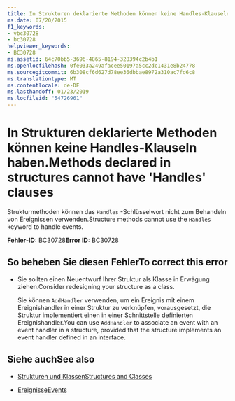```yaml
---
title: In Strukturen deklarierte Methoden können keine Handles-Klauseln haben.
ms.date: 07/20/2015
f1_keywords:
- vbc30728
- bc30728
helpviewer_keywords:
- BC30728
ms.assetid: 64c70bb5-3696-4865-8194-328394c2b4b1
ms.openlocfilehash: 0fe033a249afacee50197a5cc2dc1431e8b24778
ms.sourcegitcommit: 6b308cf6d627d78ee36dbbae8972a310ac7fd6c8
ms.translationtype: MT
ms.contentlocale: de-DE
ms.lasthandoff: 01/23/2019
ms.locfileid: "54726961"
---
```

# <a name="methods-declared-in-structures-cannot-have-handles-clauses"></a><span data-ttu-id="bc2f4-102">In Strukturen deklarierte Methoden können keine Handles-Klauseln haben.</span><span class="sxs-lookup"><span data-stu-id="bc2f4-102">Methods declared in structures cannot have 'Handles' clauses</span></span>
<span data-ttu-id="bc2f4-103">Strukturmethoden können das `Handles` -Schlüsselwort nicht zum Behandeln von Ereignissen verwenden.</span><span class="sxs-lookup"><span data-stu-id="bc2f4-103">Structure methods cannot use the `Handles` keyword to handle events.</span></span>  
  
 <span data-ttu-id="bc2f4-104">**Fehler-ID:** BC30728</span><span class="sxs-lookup"><span data-stu-id="bc2f4-104">**Error ID:** BC30728</span></span>  
  
## <a name="to-correct-this-error"></a><span data-ttu-id="bc2f4-105">So beheben Sie diesen Fehler</span><span class="sxs-lookup"><span data-stu-id="bc2f4-105">To correct this error</span></span>  
  
-   <span data-ttu-id="bc2f4-106">Sie sollten einen Neuentwurf Ihrer Struktur als Klasse in Erwägung ziehen.</span><span class="sxs-lookup"><span data-stu-id="bc2f4-106">Consider redesigning your structure as a class.</span></span>  
  
     <span data-ttu-id="bc2f4-107">Sie können `AddHandler` verwenden, um ein Ereignis mit einem Ereignishandler in einer Struktur zu verknüpfen, vorausgesetzt, die Struktur implementiert einen in einer Schnittstelle definierten Ereignishandler.</span><span class="sxs-lookup"><span data-stu-id="bc2f4-107">You can use `AddHandler` to associate an event with an event handler in a structure, provided that the structure implements an event handler defined in an interface.</span></span>  
  
## <a name="see-also"></a><span data-ttu-id="bc2f4-108">Siehe auch</span><span class="sxs-lookup"><span data-stu-id="bc2f4-108">See also</span></span>
- [<span data-ttu-id="bc2f4-109">Strukturen und Klassen</span><span class="sxs-lookup"><span data-stu-id="bc2f4-109">Structures and Classes</span></span>](../../visual-basic/programming-guide/language-features/data-types/structures-and-classes.md)

- [<span data-ttu-id="bc2f4-110">Ereignisse</span><span class="sxs-lookup"><span data-stu-id="bc2f4-110">Events</span></span>](../../visual-basic/programming-guide/language-features/events/index.md)

